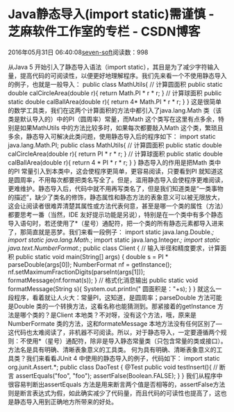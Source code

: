 
# Java静态导入(import static)需谨慎 -  芝麻软件工作室的专栏 - CSDN博客


2016年05月31日 06:40:08[seven-soft](https://me.csdn.net/softn)阅读数：998


从Java 5 开始引入了静态导入语法（import static），其目是为了减少字符输入量，提高代码的可阅读性，以便更好地理解程序。我们先来看一个不使用静态导入的例子，也就是一般导入：
public class MathUtils{
// 计算圆面积
public static double calCircleArea(double r){
return Math.PI * r * r;
}
// 计算球面积
public static double calBallArea(double r){
return 4* Math.PI * r * r;
}
}
这是很简单的数学工具类，我们在这两个计算面积的方法中都引入了java.lang.Math 类（该类是默认导入的）中的PI（圆周率）常量，而Math 这个类写在这里有点多余，特别是如果MathUtils 中的方法比较多时，如果每次都要敲入Math
 这个类，繁琐且多余，静态导入可解决此类问题，使用静态导入后的程序如下：
import static java.lang.Math.PI;
public class MathUtils{
// 计算圆面积
public static double calCircleArea(double r){
return PI * r * r;
}
// 计算球面积
public static double calBallArea(double r){
return 4 * PI * r * r;
}
}
静态导入的作用是把Math 类中的PI 常量引入到本类中，这会使程序更简单，更容易阅读，只要看到PI 就知道这是圆周率，不用每次都要把类名写全了。但是，滥用静态导入会使程序更难阅读，更难维护。静态导入后，代码中就不用再写类名了，但是我们知道类是“一类事物的描述”，缺少了类名的修饰，静态属性和静态方法的表象意义可以被无限放大，这会让阅读者很难弄清楚其属性或方法代表何意，甚至是哪一个类的属性（方法）都要思考一番（当然，IDE
 友好提示功能是另说），特别是在一个类中有多个静态导入语句时，若还使用了*（星号）通配符，把一个类的所有静态元素都导入进来了，那简直就是恶梦。我们来看一段例子：
import static java.lang.Double.*;
import static java.lang.Math.*;
import static java.lang.Integer.*;
import static java.text.NumberFormat.*;
public class Client {
// 输入半径和精度要求，计算面积
public static void main(String[] args) {
double s = PI * parseDouble(args[0]);
NumberFormat nf = getInstance();
nf.setMaximumFractionDigits(parseInt(args[1]));
formatMessage(nf.format(s));
}
// 格式化消息输出
public static void formatMessage(String s){
System.out.println(" 圆面积是："+s);
}
}
就这么一段程序，看着就让人火大：常量PI，这知道，是圆周率；parseDouble 方法可能是Double 类的一个转换方法，这看名称也能猜测到。那紧接着的getInstance 方法是哪个类的？是Client 本地类？不对呀，没有这个方法，哦，原来是NumberFormate
 类的方法，这和formateMessage 本地方法没有任何区别了—这代码也太难阅读了，非机器不可阅读。所以，对于静态导入，一定要遵循两个规则：不使用*（星号）通配符，除非是导入静态常量类（只包含常量的类或接口）。
方法名是具有明确、清晰表象意义的工具类。
何为具有明确、清晰表象意义的工具类？我们来看看JUnit 4 中使用的静态导入的例子，代码如下：
import static org.junit.Assert.*;
public class DaoTest {
@Test
public void testInsert(){
// 断言
assertEquals("foo", "foo");
assertFalse(Boolean.FALSE);
}
}
我们从程序中很容易判断出assertEquals 方法是用来断言两个值是否相等的，assertFalse方法则是断言表达式为假，如此确实减少了代码量，而且代码的可读性也提高了，这也是静态导入用到正确地方所带来的好处。

